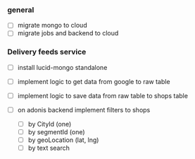 ### general

- [ ] migrate mongo to cloud
- [ ] migrate jobs and backend to cloud

### Delivery feeds service

- [ ] install lucid-mongo standalone
- [ ] implement logic to get data from google to raw table
- [ ] implement logic to save data from raw table to shops table

- [ ] on adonis backend implement filters to shops
  - [ ] by CityId (one)
  - [ ] by segmentId (one)
  - [ ] by geoLocation (lat, lng)
  - [ ] by text search
